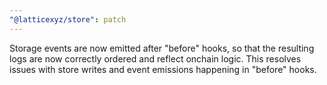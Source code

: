 ```yaml
---
"@latticexyz/store": patch
---
```


Storage events are now emitted after "before" hooks, so that the resulting logs are now correctly ordered and reflect onchain logic. This resolves issues with store writes and event emissions happening in "before" hooks.
